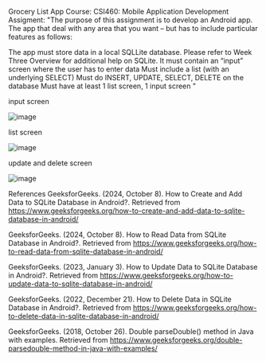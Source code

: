 Grocery List App
Course:
CSI460: Mobile Application Development
Assigment: "The purpose of this assignment is to develop an Android app. The app that deal with any area that you want – but has to include particular features as follows:

The app must store data in a local SQLLite database. Please refer to Week Three Overview for additional help on SQLite.
It must contain an “input” screen where the user has to enter data
Must include a list (with an underlying SELECT)
Must do INSERT, UPDATE, SELECT, DELETE on the database
Must have at least 1 list screen, 1 input screen "


input screen




![image](https://github.com/user-attachments/assets/af8daa97-4aa8-4531-b312-de48ba1ac2e2)








list screen





![image](https://github.com/user-attachments/assets/d4016249-6eee-44d8-9184-3e12af4989bb)






update and delete screen






![image](https://github.com/user-attachments/assets/b826e5e5-5da1-4605-9e11-77d02c096d22)








References
GeeksforGeeks. (2024, October 8). How to Create and Add Data to SQLite Database in Android?. Retrieved from https://www.geeksforgeeks.org/how-to-create-and-add-data-to-sqlite-database-in-android/

GeeksforGeeks. (2024, October 8). How to Read Data from SQLite Database in Android?. Retrieved from https://www.geeksforgeeks.org/how-to-read-data-from-sqlite-database-in-android/

GeeksforGeeks. (2023, January 3). How to Update Data to SQLite Database in Android?. Retrieved from https://www.geeksforgeeks.org/how-to-update-data-to-sqlite-database-in-android/

GeeksforGeeks. (2022, December 21). How to Delete Data in SQLite Database in Android?. Retrieved from https://www.geeksforgeeks.org/how-to-delete-data-in-sqlite-database-in-android/

GeeksforGeeks. (2018, October 26). Double parseDouble() method in Java with examples. Retrieved from https://www.geeksforgeeks.org/double-parsedouble-method-in-java-with-examples/
